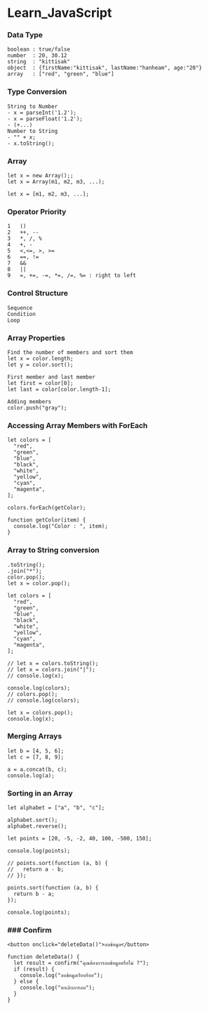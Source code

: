 # Learn_JavaScript

### Data Type

```
boolean : true/false
number  : 20, 30.12
string  : "kittisak"
object  : {firstName:"kittisak", lastName:"hanheam", age:"20"}
array   : ["red", "green", "blue"]
```

### Type Conversion

```
String to Number
- x = parseInt('1.2');
- x = parseFloat('1.2');
- (+...)
Number to String
- "" + x;
- x.toString();
```

### Array

```
let x = new Array();;
let x = Array(m1, m2, m3, ...);

let x = [m1, m2, m3, ...];
```

### Operator Priority

```
1   ()
2   ++, --
3   *, /, %
4   +, -
5   <,<=, >, >=
6   ==, !=
7   &&
8   ||
9   =, +=, -=, *=, /=, %= : right to left
```

### Control Structure

```
Sequence
Condition
Loop
```

### Array Properties

```
Find the number of members and sort them
let x = color.length;
let y = color.sort();

First member and last member
let first = color[0];
let last = color[color.length-1];

Adding members
color.push("gray");
```

### Accessing Array Members with ForEach

```
let colors = [
  "red",
  "green",
  "blue",
  "black",
  "white",
  "yellow",
  "cyan",
  "magenta",
];

colors.forEach(getColor);

function getColor(item) {
  console.log("Color : ", item);
}
```

### Array to String conversion

```
.toString();
.join("*");
color.pop();
let x = color.pop();
```

```
let colors = [
  "red",
  "green",
  "blue",
  "black",
  "white",
  "yellow",
  "cyan",
  "magenta",
];

// let x = colors.toString();
// let x = colors.join("|");
// console.log(x);

console.log(colors);
// colors.pop();
// console.log(colors);

let x = colors.pop();
console.log(x);
```

### Merging Arrays

```
let b = [4, 5, 6];
let c = [7, 8, 9];

a = a.concat(b, c);
console.log(a);
```

### Sorting in an Array

```
let alphabet = ["a", "b", "c"];

alphabet.sort();
alphabet.reverse();
```

```
let points = [20, -5, -2, 40, 100, -500, 150];

console.log(points);

// points.sort(function (a, b) {
//   return a - b;
// });

points.sort(function (a, b) {
  return b - a;
});

console.log(points);
```

### ### Confirm

```
<button onclick="deleteData()">ลบข้อมูล</button>
```

```
function deleteData() {
  let result = confirm("คุณต้องการลบข้อมูลหรือไม่ ?");
  if (result) {
    console.log("ลบข้อมูลเรียบร้อย");
  } else {
    console.log("ยกเลิกการลบ");
  }
}
```
